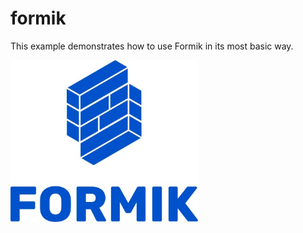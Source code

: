 
# formik 

This example demonstrates how to use Formik in its most basic way.

<img src= "formik.jpg" width ='300'/> 


